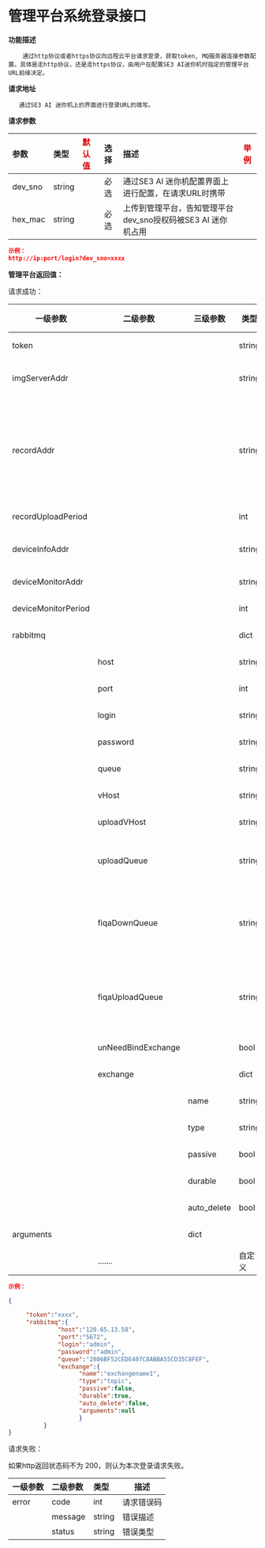 # 管理平台系统登录接口

**功能描述**

```text
    通过http协议或者https协议向远程云平台请求登录，获取token, MQ服务器连接参数配置。具体是走http协议，还是走https协议，由用户在配置SE3 AI迷你机时指定的管理平台URL前缘决定。
```

**请求地址**

```text
   通过SE3 AI 迷你机上的界面进行登录URL的填写。
```

**请求参数**

| 参数 | 类型 | <font color="#dd0000">默认值</font> | 选择 | 描述 | <font color="#dd0000">举例</font> |
| :--- | :--- | :--- | :--- | :--- | ---- |
| dev\_sno | string |  | 必选 | 通过SE3 AI 迷你机配置界面上进行配置，在请求URL时携带 |  |
| hex\_mac | string |  | 必选 | 上传到管理平台，告知管理平台dev\_sno授权码被SE3 AI 迷你机占用 |  |

```json
示例：
http://ip:port/login?dev_sno=xxxx
```

**管理平台返回值：**

请求成功：

| **一级参数**        | **二级参数**       | **三级参数** | **类型** | **选择** | **描述**                                                     |
| ------------------- | ------------------ | ------------ | -------- | -------- | ------------------------------------------------------------ |
| token               |                    |              | string   | **必选** | 请求云平台接口需要携带的参数                                 |
| imgServerAddr       |                    |              | string   | 可选     | 图片服务器URL，用于获取用户照片。如果下发得图片中是相对路径，则需要填写此地址。 |
| recordAddr          |                    |              | string   | 可选     | 管理平台URL列表，每个URL（可以为绝对地址，也可以相对地址）间以逗号分隔。 用于接收“人员通行记录”。 如： <br/>示例1："/getRecord , /getRecord2", <br/>示例2："/getRecord , https://xxxx.com/getBackupRecord" <br/>示例3："http://xxx.com/getRecord, http://xxx.com/getBackupRecord" |
| recordUploadPeriod  |                    |              | int      | 可选     | 通行记录周期上传时间，大于等于1秒，默认值为5秒               |
| deviceInfoAddr      |                    |              | string   | 可选     | 管理平台URL（相对地址），用于接收“设备添加事件”。如：/getDeviceInfo |
| deviceMonitorAddr   |                    |              | string   | 可选     | 管理平台URL (相对地址) ， 用于设置设备状态上报得周期，默认20秒 |
| deviceMonitorPeriod |                    |              | int      | 可选     | 管理平台URL (相对地址) ， 用于设置设备状态上报得周期，默认20秒 |
| rabbitmq            |                    |              | dict     | **必选** | MQ服务器配置参数集合                                         |
|                     | host               |              | string   | **必选** | MQ服务器地址, 如 mq.xxx.com                                  |
|                     | port               |              | int      | **必选** | MQ服务器连接端口                                             |
|                     | login              |              | string   | **必选** | MQ服务器登录用户名                                           |
|                     | password           |              | string   | **必选** | MQ服务器连接密码                                             |
|                     | queue              |              | string   | **必选** | MQ消息下发队列                                               |
|                     | vHost              |              | string   | 可选     | MQ服务器登录用户名及下发队列所在虚拟主机.如果不指定，默认为"/"。 |
|                     | uploadVHost        |              | string   | 可选     | MQ服务器上报队列所在虚拟主机。如果不指定，默认为"/"。        |
|                     | uploadQueue        |              | string   | 可选     | MQ消息上传队列, 可以选择不通过MQ消息队列回传结果, 在uploadVHost虚拟主机下。默认是不支持MQ消息上传（即单向通信）。 |
|                     | fiqaDownQueue      |              | string   | 可选     | 人脸图片质量检测(FIQA)命令下发队列。<br/> 注意：当把SE3 AI迷你机用作图片质量校验服务器时，需要下发此栏位。否则不支持通过MQ命令进行FIQA校验功能。 |
|                     | fiqaUploadQueue    |              | string   | 可选     | 人脸图片质量检测(FIQA)命令结果上传队列。<br/> 注意：当把SE3 AI迷你机用作图片质量校验服务器时，需要下发此栏位。否则不支持通过MQ命令进行FIQA校验功能。 |
|                     | unNeedBindExchange |              | bool     | 可选     | 消息队列是否需要绑定到交换机， 默认为false， 即需要绑定到消息队列。 |
|                     | exchange           |              | dict     | **必选** |                                                              |
|                     |                    | name         | string   | **必选** | 交换机名称                                                   |
|                     |                    | type         | string   | **必选** | 交换机类型                                                   |
|                     |                    | passive      | bool     | **必选** | 检查交换机是否存在，默认为false                              |
|                     |                    | durable      | bool     | **必选** | 队列持久化标志，true为持久化队列                             |
|                     |                    | auto_delete  | bool     | **必选** | 自动删除                                                     |
| arguments           |                    | dict         |          | **必选** | 扩展参数                                                     |
|                     | .......            |              | 自定义   | 可选     | 保留将来用于下发MQ服务器其它配置信息。                       |




```json
示例：

{ 

     "token":"xxxx",
     "rabbitmq":{
              "host":"120.65.13.58",
              "port":"5672",
              "login":"admin",
              "password":"admin",
              "queue":"2806BF52CEDE407C8ABBA55CD35C8FEF",
              "exchange":{
                    "name":"exchangename1",
                    "type":"topic",
                    "passive":false,
                    "durable":true,
                    "auto_delete":false,
                    "arguments":null
                    }
          }
}
```

请求失败：

如果http返回状态码不为 200，则认为本次登录请求失败。

| **一级参数** | **二级参数** | **类型** | **描述** |
| :--- | :--- | :--- | ---- |
| error | code | int | 请求错误码 |
|  | message | string | 错误描述 |
|  | status | string | 错误类型 |

